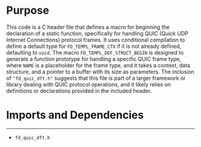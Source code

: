 # Purpose
This code is a C header file that defines a macro for beginning the declaration of a static function, specifically for handling QUIC (Quick UDP Internet Connections) protocol frames. It uses conditional compilation to define a default type for `FD_TEMPL_FRAME_CTX` if it is not already defined, defaulting to `void`. The macro `FD_TEMPL_DEF_STRUCT_BEGIN` is designed to generate a function prototype for handling a specific QUIC frame type, where `NAME` is a placeholder for the frame type, and it takes a context, data structure, and a pointer to a buffer with its size as parameters. The inclusion of `"fd_quic_dft.h"` suggests that this file is part of a larger framework or library dealing with QUIC protocol operations, and it likely relies on definitions or declarations provided in the included header.
# Imports and Dependencies

---
- `fd_quic_dft.h`


